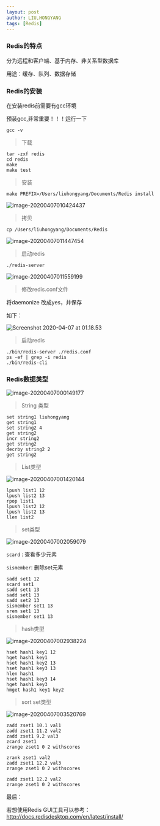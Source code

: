 ```yaml
---
layout: post
author: LIU,HONGYANG
tags: [Redis]
---
```




### Redis的特点



分为远程和客户端、基于内存、非关系型数据库

用途：缓存、队列、数据存储





### Redis的安装



在安装redis前需要有gcc环境



预装gcc,非常重要！！！运行一下

```
gcc -v
```



> 下载

```
tar -zxf redis
cd redis
make
make test
```



>  安装

```shell
make PREFIX=/Users/liuhongyang/Documents/Redis install
```



![image-20200407010424437](https://tva1.sinaimg.cn/large/00831rSTgy1gdkjjkjt01j30us0cggml.jpg)





> 拷贝



```shell
cp /Users/liuhongyang/Documents/Redis
```



![image-20200407011447454](https://tva1.sinaimg.cn/large/00831rSTgy1gdkjudq4njj30mo020jrk.jpg)



> 启动redis

```shell
./redis-server
```



![image-20200407011559199](https://tva1.sinaimg.cn/large/00831rSTgy1gdkjvmuptdj30vm0degmn.jpg)



> 修改redis.conf文件



将daemonize 改成yes，并保存

如下：

![Screenshot 2020-04-07 at 01.18.53](https://tva1.sinaimg.cn/large/00831rSTgy1gdkjz0fi96j30ve02mmxj.jpg)



> 启动redis



```shell
./bin/redis-server ./redis.conf
ps -ef | grep -i redis
./bin/redis-cli
```







### Redis数据类型



![image-20200407000149177](https://tva1.sinaimg.cn/large/00831rSTgy1gdkhqi2kbzj314e0keqmd.jpg)



>  String 类型

 

```shell
set string1 liuhongyang
get string1
set string2 4
get string2
incr string2
get string2
decrby string2 2
get string2
```



> List类型



![image-20200407001420144](https://tva1.sinaimg.cn/large/00831rSTgy1gdki3hfv53j30t60by402.jpg)



```shell
lpush list1 12
lpush list2 13
rpop list1
lpush list2 12
lpush list2 13
llen list2
```



> set类型



![image-20200407002059079](https://tva1.sinaimg.cn/large/00831rSTgy1gdkiaegjtej30uk0c6wfy.jpg)



`scard` : 查看多少元素

`sismember`: 删除set元素

```shell
sadd set1 12
scard set1
sadd set1 13
sadd set1 13
sadd set2 13
sismember set1 13
srem set1 13
sismember set1 13
```



> hash类型





![image-20200407002938224](https://tva1.sinaimg.cn/large/00831rSTgy1gdkijekst6j30zk0bytbn.jpg)



```shell
hset hash1 key1 12
hget hash1 key1
hset hash1 key2 13
hset hash1 key3 13
hlen hash1
hset hash1 key3 14
hget hash1 key3 
hmget hash1 key1 key2
```





> sort set类型



![image-20200407003520769](https://tva1.sinaimg.cn/large/00831rSTgy1gdkipcikz0j315808wq5l.jpg)



```shell
zadd zset1 10.1 val1
zadd zset1 11.2 val2
zadd zset1 9.2 val3
zcard zset1 
zrange zset1 0 2 withscores

zrank zset1 val2
zadd zset1 12.2 val3
zrange zset1 0 2 withscores 

zadd zset1 12.2 val2
zrange zset1 0 2 withscores
```



最后：



若想使用Redis GUI工具可以参考：http://docs.redisdesktop.com/en/latest/install/



